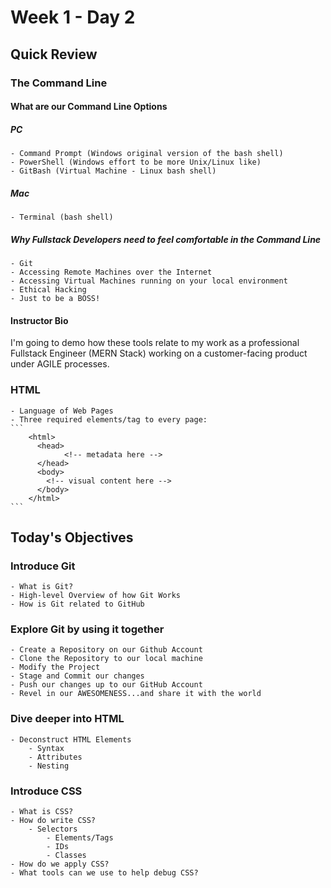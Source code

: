 # Week 1 - Day 2

## Quick Review
### The Command Line
#### What are our Command Line Options	
##### PC
	- Command Prompt (Windows original version of the bash shell)
	- PowerShell (Windows effort to be more Unix/Linux like)
	- GitBash (Virtual Machine - Linux bash shell)
##### Mac
	- Terminal (bash shell)
##### Why Fullstack Developers need to feel comfortable in the Command Line
	- Git
	- Accessing Remote Machines over the Internet
	- Accessing Virtual Machines running on your local environment
	- Ethical Hacking
	- Just to be a BOSS!
#### Instructor Bio
I'm going to demo how these tools relate to my work as a professional Fullstack Engineer (MERN Stack) working on a customer-facing product under AGILE processes.

### HTML
	- Language of Web Pages
	- Three required elements/tag to every page:
	```
		<html>
  		  <head>
    		    <!-- metadata here -->
  		  </head>
		  <body>
		    <!-- visual content here -->
		  </body>
		</html>
	```

## Today's Objectives
### Introduce Git
	- What is Git?
	- High-level Overview of how Git Works
	- How is Git related to GitHub
### Explore Git by using it together
	- Create a Repository on our Github Account
	- Clone the Repository to our local machine
	- Modify the Project
	- Stage and Commit our changes
	- Push our changes up to our GitHub Account
	- Revel in our AWESOMENESS...and share it with the world
### Dive deeper into HTML
	- Deconstruct HTML Elements
		- Syntax
		- Attributes
		- Nesting
### Introduce CSS
	- What is CSS?
	- How do write CSS?
		- Selectors
			- Elements/Tags
			- IDs
			- Classes
	- How do we apply CSS?
	- What tools can we use to help debug CSS? 
